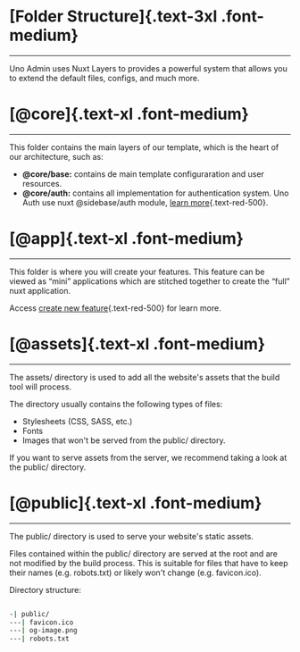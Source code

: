 <div class="space-y-4">

# [Folder Structure]{.text-3xl .font-medium}

---

Uno Admin uses Nuxt Layers to provides a powerful system that allows you to extend the default files, configs, and much more.

# [@core]{.text-xl .font-medium}

---

This folder contains the main layers of our template, which is the heart of our architecture, such as:

- <b>@core/base:</b> contains de main template configuraration and user resources.
- <b>@core/auth:</b> contains all implementation for authentication system. Uno Auth use nuxt @sidebase/auth module, [learn more](/docs/authentication){.text-red-500}.

# [@app]{.text-xl .font-medium}

---

This folder is where you will create your features. This feature can be viewed as “mini” applications which are stitched together to create the “full” nuxt application.

Access [create new feature](/docs/new-feature){.text-red-500} for learn more.

# [@assets]{.text-xl .font-medium}

---

The assets/ directory is used to add all the website's assets that the build tool will process.

The directory usually contains the following types of files:

- Stylesheets (CSS, SASS, etc.)
- Fonts
- Images that won't be served from the public/ directory.

If you want to serve assets from the server, we recommend taking a look at the public/ directory.

# [@public]{.text-xl .font-medium}

---

The public/ directory is used to serve your website's static assets.

Files contained within the public/ directory are served at the root and are not modified by the build process. This is suitable for files that have to keep their names (e.g. robots.txt) or likely won't change (e.g. favicon.ico).

Directory structure:

```bash

-| public/
---| favicon.ico
---| og-image.png
---| robots.txt

```

</div>
